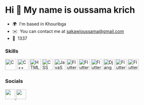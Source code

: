 Hi 👋 My name is oussama krich
==============================

*   🌍  I'm based in Khouribga
*   ✉️  You can contact me at [sakawioussama@gmail.com](mailto:sakawioussama@gmail.com)
*   🧠  1337
### Skills
<p align="left">
        <img src="https://raw.githubusercontent.com/danielcranney/readme-generator/main/public/icons/skills/c-colored.svg" width="36" height="36" alt="C" />
      
  <img src="https://img.icons8.com/?size=512&id=40669&format=png" width="36" height="36" alt="C++" />
  
  <img src="https://img.icons8.com/?size=512&id=20909&format=png" width="36" height="36" alt="HTML" />

  <img src="https://img.icons8.com/?size=2x&id=21278&format=png" width="36" height="36" alt="CSS" />

  <img src="https://raw.githubusercontent.com/danielcranney/readme-generator/main/public/icons/skills/javascript-colored.svg" width="36" height="36" alt="JavaScript" />

  <img src="https://skillicons.dev/icons?i=tailwind" width="36" height="36" alt="Flutter" />
  
<a href="https://react.dev/" target="_blank" rel="noreferrer" style="text-decoration: none;">
  <img src="https://skillicons.dev/icons?i=react" width="36" height="36" alt="Flutter" />
</a>

<a href="https://nextjs.org/" target="_blank" rel="noreferrer" style="text-decoration: none;">
  <img src="https://skillicons.dev/icons?i=nextjs" width="36" height="36" alt="Flutter" />
</a>

<a href="https://www.djangoproject.com" target="_blank" rel="noreferrer" style="text-decoration: none;">
  <img src="https://skillicons.dev/icons?i=django" width="36" height="36" alt="Django" />
</a>

<a href="https://flutter.dev/" target="_blank" rel="noreferrer" style="text-decoration: none;">
  <img src="https://skillicons.dev/icons?i=flutter" width="36" height="36" alt="Flutter" />
</a>


<a href="https://www.docker.com/" target="_blank" rel="noreferrer" style="text-decoration: none;">
  <img src="https://skillicons.dev/icons?i=docker" width="36" height="36" alt="Flutter" />
</a>


</p>
                    
 ### Socials
<p align="left">  
  <a href="https://www.twitter.com/OSakawi" target="_blank" rel="noreferrer">
    <img src="https://skillicons.dev/icons?i=twitter" width="32" height="32" />
  </a>
  <a href="https://www.linkedin.com/in/oussamakrich/" target="_blank" rel="noreferrer">
    <img src="https://skillicons.dev/icons?i=linkedin" width="32" height="32" />
  </a>

</p>
